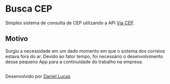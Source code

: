 # Busca CEP
Simples sistema de consulta de CEP utilizando a API [Via CEP](https://viacep.com.br/).<br>

## Motivo
Surgiu a necessidade em um dado momento em que o sistema dos correios estava fora do ar. 
Devido ao fator tempo, foi necessário o desenvolvimento desse pequeno App para a continuidade 
do trabalho na empresa.

##
Desenvolvido por [Daniel Lucas](mailto:daniellucas382@gmail.com)
